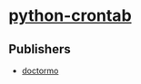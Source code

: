# [python-crontab](https://pypi.org/project/python-crontab)



## Publishers
- [doctormo](https://pypi.org/user/doctormo)

